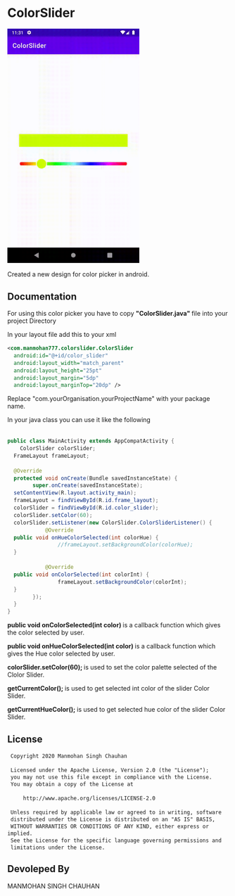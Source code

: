 # ColorSlider



<img alt="readmeFiles/colorSlider.gif" src="readmeFiles/colorSlider.gif" width="300">

Created a new design for color picker in android.



<h2>Documentation</h2>

For using this color picker you have to copy  <b> "ColorSlider.java" </b> file into your project Directory

In your layout file add this to your xml
```xml
<com.manmohan777.colorslider.ColorSlider    
  android:id="@+id/color_slider"    
  android:layout_width="match_parent"    
  android:layout_height="25pt"    
  android:layout_margin="5dp"    
  android:layout_marginTop="20dp" />
```       
    
Replace "com.yourOrganisation.yourProjectName" with your package name.

In your java class you can use it like the following

```java

public class MainActivity extends AppCompatActivity {  
    ColorSlider colorSlider;  
  FrameLayout frameLayout;  
  
  @Override  
  protected void onCreate(Bundle savedInstanceState) {  
        super.onCreate(savedInstanceState);  
  setContentView(R.layout.activity_main);  
  frameLayout = findViewById(R.id.frame_layout);  
  colorSlider = findViewById(R.id.color_slider);  
  colorSlider.setColor(60);  
  colorSlider.setListener(new ColorSlider.ColorSliderListener() {  
            @Override  
  public void onHueColorSelected(int colorHue) {  
                //frameLayout.setBackgroundColor(colorHue);  
  }  
  
            @Override  
  public void onColorSelected(int colorInt) {  
                frameLayout.setBackgroundColor(colorInt);  
  }  
        });  
  }  
}
```

<b> public void onColorSelected(int color) </b> is a callback function which gives the color selected by user.

<b> public void onHueColorSelected(int color) </b> is a callback function which gives the Hue color selected by user.

<b> colorSlider.setColor(60); </b>  is used to set the color palette selected of the Clolor Slider.

<b> getCurrentColor(); </b>  is used to get selected int color of the slider Color Slider.

<b> getCurrentHueColor(); </b>  is used to get selected hue color of the slider Color Slider.



<H2>License</H2>
	
 	 Copyright 2020 Manmohan Singh Chauhan
 	
 	 Licensed under the Apache License, Version 2.0 (the "License");
 	 you may not use this file except in compliance with the License.
 	 You may obtain a copy of the License at
 	
 	     http://www.apache.org/licenses/LICENSE-2.0
 	
 	 Unless required by applicable law or agreed to in writing, software
	 distributed under the License is distributed on an "AS IS" BASIS,
 	 WITHOUT WARRANTIES OR CONDITIONS OF ANY KIND, either express or implied.
 	 See the License for the specific language governing permissions and
 	 limitations under the License.
 	

<h2>Devoleped By</h2>
MANMOHAN SINGH CHAUHAN